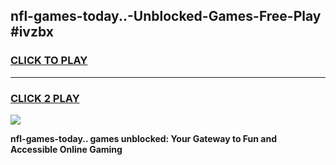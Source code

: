 
## nfl-games-today..-Unblocked-Games-Free-Play #ivzbx
<h3>
<a href="https://us.freeplayer.one?title=nfl-games-today..&ref=9M">CLICK TO PLAY</a></h3>
<hr>

<h3>
<a href="https://us.freeplayer.one?title=nfl-games-today..&ref=9M">CLICK 2 PLAY</a>
  
</h3>

<a href="https://us.freeplayer.one?title=nfl-games-today..&ref=9M"><img src="https://clearcache.store/games.png"></a>


**nfl-games-today.. games unblocked: Your Gateway to Fun and Accessible Online Gaming**

